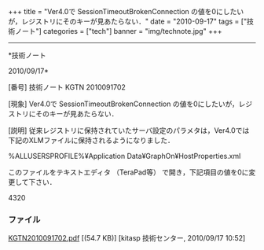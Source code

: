 ﻿+++
title = "Ver4.0で SessionTimeoutBrokenConnection の値を0にしたいが，レジストリにそのキーが見あたらない．"
date = "2010-09-17"
tags = ["技術ノート"]
categories = ["tech"]
banner = "img/technote.jpg"
+++

-----------------------------------------------------------------------------------------------------------------------------

*技術ノート

2010/09/17*


[番号]
技術ノート KGTN 2010091702

[現象]
Ver4.0で SessionTimeoutBrokenConnection
の値を0にしたいが，レジストリにそのキーが見あたらない．

[説明]
従来レジストリに保持されていたサーバ設定のパラメタは，Ver4.0では下記のXLMファイルに保持されるようになりました．

%ALLUSERSPROFILE%¥Application Data¥GraphOn¥HostProperties.xml

このファイルをテキストエディタ （TeraPad等）
で開き，下記項目の値を0に変更して下さい．

<property id="SessionTimeoutBrokenConnection" group="Miscellaneous"
type="UINT32">
<value>4320</value>
</property>


### ファイル

 
 


[KGTN2010091702.pdf](http://techreport.kitasp.net/attachments/download/323/KGTN2010091702.pdf)
 [(54.7 KB)] [kitasp 技術センター, 2010/09/17
10:52]


 


 

